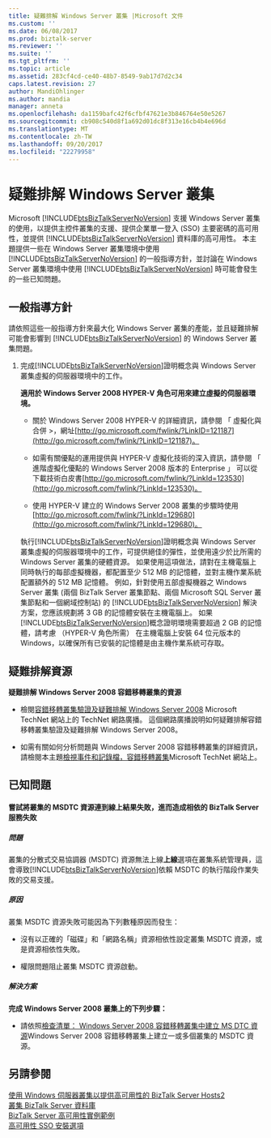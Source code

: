 ```yaml
---
title: 疑難排解 Windows Server 叢集 |Microsoft 文件
ms.custom: ''
ms.date: 06/08/2017
ms.prod: biztalk-server
ms.reviewer: ''
ms.suite: ''
ms.tgt_pltfrm: ''
ms.topic: article
ms.assetid: 283cf4cd-ce40-48b7-8549-9ab17d7d2c34
caps.latest.revision: 27
author: MandiOhlinger
ms.author: mandia
manager: anneta
ms.openlocfilehash: da1159bafc42f6cfbf47621e3b846764e50e5267
ms.sourcegitcommit: cb908c540d8f1a692d01dc8f313e16cb4b4e696d
ms.translationtype: MT
ms.contentlocale: zh-TW
ms.lasthandoff: 09/20/2017
ms.locfileid: "22279958"
---
```

# <a name="troubleshooting-a-windows-server-cluster"></a>疑難排解 Windows Server 叢集
Microsoft [!INCLUDE[btsBizTalkServerNoVersion](../includes/btsbiztalkservernoversion-md.md)] 支援 Windows Server 叢集的使用，以提供主控件叢集的支援、提供企業單一登入 (SSO) 主要密碼的高可用性，並提供 [!INCLUDE[btsBizTalkServerNoVersion](../includes/btsbiztalkservernoversion-md.md)] 資料庫的高可用性。 本主題提供一些在 Windows Server 叢集環境中使用 [!INCLUDE[btsBizTalkServerNoVersion](../includes/btsbiztalkservernoversion-md.md)] 的一般指導方針，並討論在 Windows Server 叢集環境中使用 [!INCLUDE[btsBizTalkServerNoVersion](../includes/btsbiztalkservernoversion-md.md)] 時可能會發生的一些已知問題。  
  
## <a name="general-guidelines"></a>一般指導方針  
 請依照這些一般指導方針來最大化 Windows Server 叢集的產能，並且疑難排解可能會影響到 [!INCLUDE[btsBizTalkServerNoVersion](../includes/btsbiztalkservernoversion-md.md)] 的 Windows Server 叢集問題。  
  
1.  完成[!INCLUDE[btsBizTalkServerNoVersion](../includes/btsbiztalkservernoversion-md.md)]證明概念與 Windows Server 叢集虛擬的伺服器環境中的工作。  
  
     **適用於 Windows Server 2008 HYPER-V 角色可用來建立虛擬的伺服器環境。**  
  
    -   關於 Windows Server 2008 HYPER-V 的詳細資訊，請參閱 「 虛擬化與合併 >，網址[http://go.microsoft.com/fwlink/?LinkID=121187](http://go.microsoft.com/fwlink/?LinkID=121187)。  
  
    -   如需有關優點的運用提供與 HYPER-V 虛擬化技術的深入資訊，請參閱 「 進階虛擬化優點的 Windows Server 2008 版本的 Enterprise 」 可以從下載技術白皮書[http://go.microsoft.com/fwlink/?LinkId=123530](http://go.microsoft.com/fwlink/?LinkId=123530)。  
  
    -   使用 HYPER-V 建立的 Windows Server 2008 叢集的步驟時使用[http://go.microsoft.com/fwlink/?LinkId=129680](http://go.microsoft.com/fwlink/?LinkId=129680)。  
  
     執行[!INCLUDE[btsBizTalkServerNoVersion](../includes/btsbiztalkservernoversion-md.md)]證明概念與 Windows Server 叢集虛擬的伺服器環境中的工作，可提供絕佳的彈性，並使用遠少於比所需的 Windows Server 叢集的硬體資源。 如果使用這項做法，請對在主機電腦上同時執行的每部虛擬機器，都配置至少 512 MB 的記憶體，並對主機作業系統配置額外的 512 MB 記憶體。 例如，針對使用五部虛擬機器之 Windows Server 叢集 (兩個 BizTalk Server 叢集節點、兩個 Microsoft SQL Server 叢集節點和一個網域控制站) 的 [!INCLUDE[btsBizTalkServerNoVersion](../includes/btsbiztalkservernoversion-md.md)] 解決方案，您應該規劃將 3 GB 的記憶體安裝在主機電腦上。 如果[!INCLUDE[btsBizTalkServerNoVersion](../includes/btsbiztalkservernoversion-md.md)]概念證明環境需要超過 2 GB 的記憶體，請考慮 （HYPER-V 角色所需） 在主機電腦上安裝 64 位元版本的 Windows，以確保所有已安裝的記憶體是由主機作業系統可存取。  
  
## <a name="troubleshooting-resources"></a>疑難排解資源  
 **疑難排解 Windows Server 2008 容錯移轉叢集的資源**  
  
-   檢閱[容錯移轉叢集驗證及疑難排解 Windows Server 2008](http://go.microsoft.com/fwlink/?LinkId=129729) Microsoft TechNet 網站上的 TechNet 網路廣播。 這個網路廣播說明如何疑難排解容錯移轉叢集驗證及疑難排解 Windows Server 2008。  
  
-   如需有關如何分析問題與 Windows Server 2008 容錯移轉叢集的詳細資訊，請檢閱本主題[檢視事件和記錄檔，容錯移轉叢集](http://go.microsoft.com/fwlink/?LinkId=129730)Microsoft TechNet 網站上。  
  
## <a name="known-issues"></a>已知問題  
  
#### <a name="any-attempt-to-bring-a-clustered-msdtc-resource-online-fails-which-causes-dependent-biztalk-server-services-to-fail"></a>嘗試將叢集的 MSDTC 資源連到線上結果失敗，進而造成相依的 BizTalk Server 服務失敗  
  
##### <a name="problem"></a>問題  
 叢集的分散式交易協調器 (MSDTC) 資源無法上線**上線**選項在叢集系統管理員，這會導致[!INCLUDE[btsBizTalkServerNoVersion](../includes/btsbiztalkservernoversion-md.md)]依賴 MSDTC 的執行階段作業失敗的交易支援。  
  
##### <a name="cause"></a>原因  
 叢集 MSDTC 資源失敗可能因為下列數種原因而發生：  
  
-   沒有以正確的「磁碟」和「網路名稱」資源相依性設定叢集 MSDTC 資源，或是資源相依性失敗。  
  
-   權限問題阻止叢集 MSDTC 資源啟動。  
  
##### <a name="resolution"></a>解決方案  
 **完成 Windows Server 2008 叢集上的下列步驟：**  
  
-   請依照[檢查清單： Windows Server 2008 容錯移轉叢集中建立 MS DTC 資源](http://go.microsoft.com/fwlink/?LinkId=129677)Windows Server 2008 容錯移轉叢集上建立一或多個叢集的 MSDTC 資源。  
  
## <a name="see-also"></a>另請參閱  
 [使用 Windows 伺服器叢集以提供高可用性的 BizTalk Server Hosts2](../core/use-windows-cluster-to-provide-high-availability-for-biztalk-hosts.md)   
 [叢集 BizTalk Server 資料庫](../core/clustering-the-biztalk-server-databases1.md)   
 [BizTalk Server 高可用性實例範例](../core/sample-biztalk-server-high-availability-scenarios.md)   
 [高可用性 SSO 安裝選項](../core/high-availability-sso-installation-options.md)
